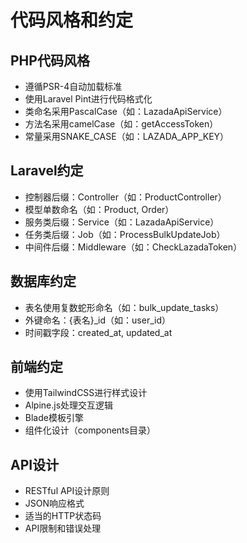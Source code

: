 # 代码风格和约定

## PHP代码风格
- 遵循PSR-4自动加载标准
- 使用Laravel Pint进行代码格式化
- 类命名采用PascalCase（如：LazadaApiService）
- 方法名采用camelCase（如：getAccessToken）
- 常量采用SNAKE_CASE（如：LAZADA_APP_KEY）

## Laravel约定
- 控制器后缀：Controller（如：ProductController）
- 模型单数命名（如：Product, Order）
- 服务类后缀：Service（如：LazadaApiService）
- 任务类后缀：Job（如：ProcessBulkUpdateJob）
- 中间件后缀：Middleware（如：CheckLazadaToken）

## 数据库约定
- 表名使用复数蛇形命名（如：bulk_update_tasks）
- 外键命名：{表名}_id（如：user_id）
- 时间戳字段：created_at, updated_at

## 前端约定
- 使用TailwindCSS进行样式设计
- Alpine.js处理交互逻辑
- Blade模板引擎
- 组件化设计（components目录）

## API设计
- RESTful API设计原则
- JSON响应格式
- 适当的HTTP状态码
- API限制和错误处理